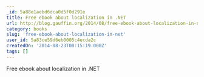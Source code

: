 ```yaml
---
_id: 5a88e1aebd6dca0d5f0d291e
title: Free ebook about localization in .NET
url: http://blog.gauffin.org/2014/08/free-ebook-about-localization-in-net/
category: books
slug: 'free-ebook-about-localization-in-net'
user_id: 5a83ce59d6eb0005c4ecda2c
createdOn: '2014-08-23T00:15:19.000Z'
tags: []
---
```


Free ebook about localization in .NET
